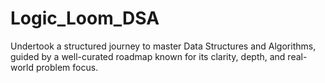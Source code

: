 # Logic_Loom_DSA
Undertook a structured journey to master Data Structures and Algorithms, guided by a well-curated roadmap known for its clarity, depth, and real-world problem focus.
